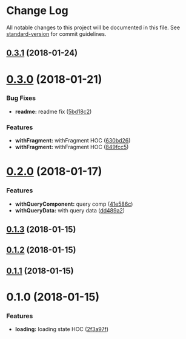 # Change Log

All notable changes to this project will be documented in this file. See [standard-version](https://github.com/conventional-changelog/standard-version) for commit guidelines.

<a name="0.3.1"></a>
## [0.3.1](https://github.com/abhiaiyer91/recompose-apollo/compare/v0.3.0...v0.3.1) (2018-01-24)



<a name="0.3.0"></a>
# [0.3.0](https://github.com/abhiaiyer91/recompose-apollo/compare/v0.2.0...v0.3.0) (2018-01-21)


### Bug Fixes

* **readme:** readme fix ([5bd18c2](https://github.com/abhiaiyer91/recompose-apollo/commit/5bd18c2))


### Features

* **withFragment:** withFragment HOC ([630bd26](https://github.com/abhiaiyer91/recompose-apollo/commit/630bd26))
* **withFragment:** withFragment HOC ([849fcc5](https://github.com/abhiaiyer91/recompose-apollo/commit/849fcc5))



<a name="0.2.0"></a>
# [0.2.0](https://github.com/abhiaiyer91/recompose-apollo/compare/v0.1.3...v0.2.0) (2018-01-17)


### Features

* **withQueryComponent:** query comp ([41e586c](https://github.com/abhiaiyer91/recompose-apollo/commit/41e586c))
* **withQueryData:** with query data ([dd489a2](https://github.com/abhiaiyer91/recompose-apollo/commit/dd489a2))



<a name="0.1.3"></a>
## [0.1.3](https://github.com/abhiaiyer91/recompose-apollo/compare/v0.1.2...v0.1.3) (2018-01-15)



<a name="0.1.2"></a>
## [0.1.2](https://github.com/abhiaiyer91/recompose-apollo/compare/v0.1.1...v0.1.2) (2018-01-15)



<a name="0.1.1"></a>
## [0.1.1](https://github.com/abhiaiyer91/recompose-apollo/compare/v0.1.0...v0.1.1) (2018-01-15)



<a name="0.1.0"></a>
# 0.1.0 (2018-01-15)


### Features

* **loading:** loading state HOC ([2f3a97f](https://github.com/abhiaiyer91/recompose-apollo/commit/2f3a97f))
